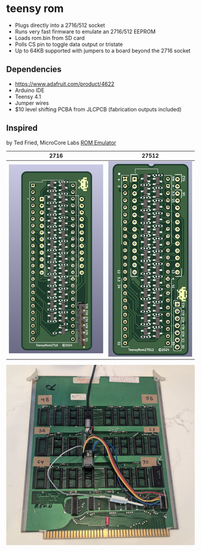 # teensy rom

* Plugs directly into a 2716/512 socket
* Runs very fast firmware to emulate an 2716/512 EEPROM
* Loads rom.bin from SD card
* Polls CS pin to toggle data output or tristate
* Up to 64KB supported with jumpers to a board beyond the 2716 socket

## Dependencies
* https://www.adafruit.com/product/4622
* Arduino IDE
* Teensy 4.1
* Jumper wires
* $10 level shifting PCBA from JLCPCB (fabrication outputs included)

## Inspired
by Ted Fried, MicroCore Labs [ROM Emulator](https://github.com/MicroCoreLabs/Projects/tree/master/EPROM_Emulator)

2716             |  27512
:-------------------------:|:-------------------------:
![](teensyrom2716.jpg)  |  ![](teensyrom27512.jpg)

![screenshot](sega-teensy.jpg)

